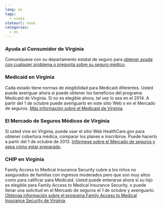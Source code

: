 ```yaml
--- 
lang: es 
tags: 
  - state
stateurl: none 
categories: 
  - es
--- 
```


### Ayuda al Consumidor de Virginia

Comuníquese con su departamento estatal de seguro para [obtener ayuda con cualquier problema o pregunta sobre su seguro médico](http://www.scc.virginia.gov/boi/index.aspx). 

### Medicaid en Virginia

Cada estado tiene normas  de elegibilidad para Medicaid diferentes.  Usted puede averiguar ahora si puede obtener los beneficios del programa Medicaid de Virginia. Si no es elegible ahora, tal vez lo sea en el 2014. A partir del 1 de octubre puede averiguarlo en este sitio Web o en el Mercado de seguros. [Más información sobre el Medicaid de Virginia](http://dmasva.dmas.virginia.gov/Content_pgs/rcp-home.aspx). 

###  El Mercado de Seguros Médicos de Virginia

Si usted vive en Virginia, puede usar el sitio Web HealthCare.gov para obtener cobertura médica, comparar los planes e inscribirse. Puede hacerlo a partir del 1 de octubre de 2013. [Infórmese sobre el Mercado de seguros y sepa cómo estar preparado](/es/how-can-i-get-ready-to-enroll-in-the-marketplace). 

### CHIP en Virginia

Family Access to Medical Insurance Security cubre a los niños no asegurados de familias con ingresos moderados pero que son muy altos como para calificar para Medicaid. Usted puede enterarse ahora si su hijo es elegible para Family Access to Medical Insurance Security, o puede llenar una solicitud en el Mercado de seguros el 1 de octubre y averiguarlo. [Obtenga información sobre el programa Family Access to Medical Insurance Security de Virginia](http://www.famis/org/).
